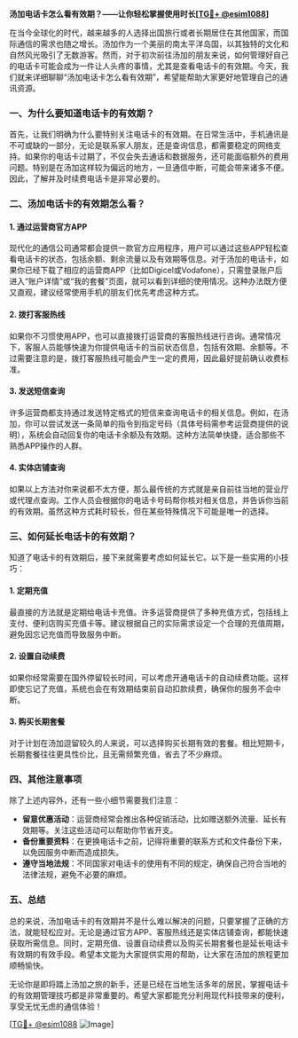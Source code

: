 **汤加电话卡怎么看有效期？——让你轻松掌握使用时长[[TG💪+ @esim1088](https://t.me/s/esim1088)]**

在当今全球化的时代，越来越多的人选择出国旅行或者长期居住在其他国家，而国际通信的需求也随之增长。汤加作为一个美丽的南太平洋岛国，以其独特的文化和自然风光吸引了无数游客。然而，对于初次前往汤加的朋友来说，如何管理好自己的电话卡可能会成为一件让人头疼的事情，尤其是查看电话卡的有效期。今天，我们就来详细聊聊“汤加电话卡怎么看有效期”，希望能帮助大家更好地管理自己的通讯资源。

### 一、为什么要知道电话卡的有效期？

首先，让我们明确为什么要特别关注电话卡的有效期。在日常生活中，手机通讯是不可或缺的一部分，无论是联系家人朋友，还是查询信息，都需要稳定的网络支持。如果你的电话卡过期了，不仅会失去通话和数据服务，还可能面临额外的费用问题。特别是在汤加这样较为偏远的地方，一旦通信中断，可能会带来诸多不便。因此，了解并及时续费电话卡是非常必要的。

### 二、汤加电话卡的有效期怎么看？

#### 1. **通过运营商官方APP**
   现代化的通信公司通常都会提供一款官方应用程序，用户可以通过这些APP轻松查看电话卡的状态，包括余额、剩余流量以及有效期等信息。对于汤加的电话卡，如果你已经下载了相应的运营商APP（比如Digicel或Vodafone），只需登录账户后进入“账户详情”或“我的套餐”页面，就可以看到详细的使用情况。这种办法既方便又直观，建议经常使用手机的朋友们优先考虑这种方式。

#### 2. **拨打客服热线**
   如果你不习惯使用APP，也可以直接拨打运营商的客服热线进行咨询。通常情况下，客服人员能够快速为你提供电话卡的当前状态信息，包括有效期、余额等。不过需要注意的是，拨打客服热线可能会产生一定的费用，因此最好提前确认收费标准。

#### 3. **发送短信查询**
   许多运营商都支持通过发送特定格式的短信来查询电话卡的相关信息。例如，在汤加，你可以尝试发送一条简单的指令到指定号码（具体号码需参考运营商提供的说明），系统会自动回复你的电话卡余额及有效期。这种方法简单快捷，适合那些不熟悉APP操作的人群。

#### 4. **实体店铺查询**
   如果以上方法对你来说都不太方便，那么最传统的方式就是亲自前往当地的营业厅或代理点查询。工作人员会根据你的电话卡号码帮你核对相关信息，并告诉你当前的有效期。虽然这种方式耗时较长，但在某些特殊情况下可能是唯一的选择。

### 三、如何延长电话卡的有效期？

知道了电话卡的有效期后，接下来就需要考虑如何延长它。以下是一些实用的小技巧：

#### 1. **定期充值**
   最直接的方法就是定期给电话卡充值。许多运营商提供了多种充值方式，包括线上支付、便利店购买充值卡等。建议根据自己的实际需求设定一个合理的充值周期，避免因忘记充值而导致服务中断。

#### 2. **设置自动续费**
   如果你经常需要在国外停留较长时间，可以考虑开通电话卡的自动续费功能。这样即使忘记了充值，系统也会在有效期结束前自动扣款续费，确保你的服务不会中断。

#### 3. **购买长期套餐**
   对于计划在汤加逗留较久的人来说，可以选择购买长期有效的套餐。相比短期卡，长期套餐往往更具性价比，且无需频繁充值，省去了不少麻烦。

### 四、其他注意事项

除了上述内容外，还有一些小细节需要我们注意：

- **留意优惠活动**：运营商经常会推出各种促销活动，比如赠送额外流量、延长有效期等。关注这些活动可以帮助你节省开支。
- **备份重要资料**：在更换电话卡之前，记得将重要的联系方式和文件备份下来，以免因服务中断而造成损失。
- **遵守当地法规**：不同国家对电话卡的使用有不同的规定，确保自己符合当地的法律法规，避免不必要的麻烦。

### 五、总结

总的来说，汤加电话卡的有效期并不是什么难以解决的问题，只要掌握了正确的方法，就能轻松应对。无论是通过官方APP、客服热线还是实体店铺查询，都能快速获取所需信息。同时，定期充值、设置自动续费以及购买长期套餐也是延长电话卡有效期的有效手段。希望本文能为大家提供实用的帮助，让大家在汤加的旅程更加顺畅愉快。

无论你是即将踏上汤加之旅的新手，还是已经在当地生活多年的居民，掌握电话卡的有效期管理技巧都是非常重要的。希望大家都能充分利用现代科技带来的便利，享受无忧无虑的通信体验！

[[TG💪+ @esim1088](https://t.me/s/esim1088) ![Image](https://i.postimg.cc/4NQfJmqS/Snipaste-2025-05-13-00-14-12.png)]